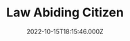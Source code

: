---
title: "Law Abiding Citizen"
year: 2009
date: 2022-10-15T18:15:46.000Z
permalink: /almanac/movies/2022-10-15-law-abiding-citizen/index.html
link: https://letterboxd.com/rknightuk/film/law-abiding-citizen/3/
rating: 3
---